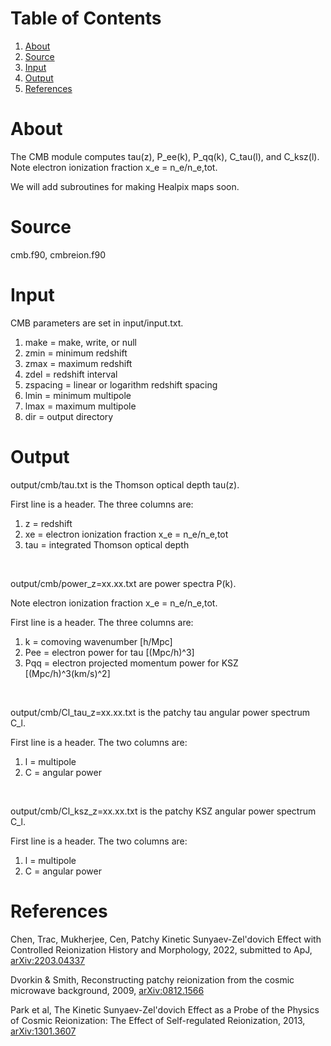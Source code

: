 # Table of Contents
1) [About](about)
2) [Source](source)
3) [Input](input)
4) [Output](output)
5) [References](refs)
 

# About <a name="about"></a>

The CMB module computes tau(z), P_ee(k), P_qq(k), C_tau(l), and C_ksz(l). Note electron ionization fraction x_e = n_e/n_e,tot.

We will add subroutines for making Healpix maps soon.


# Source <a name="source"></a>

cmb.f90, cmbreion.f90


# Input <a name="input"></a>

CMB parameters are set in input/input.txt.

1) make = make, write, or null
2) zmin = minimum redshift
3) zmax = maximum redshift
4) zdel = redshift interval
5) zspacing = linear or logarithm redshift spacing
6) lmin = minimum multipole
7) lmax = maximum multipole
8) dir = output directory


# Output <a name="output"></a>

output/cmb/tau.txt is the Thomson optical depth tau(z).

First line is a header. The three columns are:
1) z = redshift
2) xe = electron ionization fraction x_e = n_e/n_e,tot
3) tau = integrated Thomson optical depth

<br>

output/cmb/power_z=xx.xx.txt are power spectra P(k). 

Note electron ionization fraction x_e = n_e/n_e,tot.

First line is a header. The three columns are:
1) k = comoving wavenumber [h/Mpc]
2) Pee = electron power for tau [(Mpc/h)^3]
3) Pqq = electron projected momentum power for KSZ [(Mpc/h)^3(km/s)^2]

<br>

output/cmb/Cl_tau_z=xx.xx.txt is the patchy tau angular power spectrum C_l.

First line is a header. The two columns are:
1) l = multipole
2) C = angular power

<br>

output/cmb/Cl_ksz_z=xx.xx.txt is the patchy KSZ angular power spectrum C_l.

First line is a header. The two columns are:
1) l = multipole
2) C = angular power


# References <a name="refs"></a>

Chen, Trac, Mukherjee, Cen, Patchy Kinetic Sunyaev-Zel'dovich Effect with Controlled Reionization History and Morphology, 2022, submitted to ApJ, [arXiv:2203.04337](https://arxiv.org/abs/2203.04337)

Dvorkin & Smith, Reconstructing patchy reionization from the cosmic microwave background, 2009, [arXiv:0812.1566](https://arxiv.org/abs/0812.1566)

Park et al, The Kinetic Sunyaev-Zel'dovich Effect as a Probe of the Physics of Cosmic Reionization: The Effect of Self-regulated Reionization, 2013, [arXiv:1301.3607](https://arxiv.org/abs/1301.3607)
